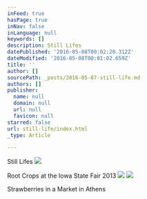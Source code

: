 ```yaml
---
inFeed: true
hasPage: true
inNav: false
inLanguage: null
keywords: []
description: Still Lifes
datePublished: '2016-05-08T00:02:20.312Z'
dateModified: '2016-05-08T00:01:02.659Z'
title: ''
author: []
sourcePath: _posts/2016-05-07-still-life.md
authors: []
publisher:
  name: null
  domain: null
  url: null
  favicon: null
starred: false
url: still-life/index.html
_type: Article

---
```

Still Lifes
![](https://s3-us-west-2.amazonaws.com/the-grid-img/p/6b283b6abd6958bd1c927f2361e6ac670fd917fb.jpg)

Root Crops at the Iowa State Fair 2013
![](https://the-grid-user-content.s3-us-west-2.amazonaws.com/d548b7be-bd8b-4c2d-a986-268d96e2b577.jpg)
![](https://the-grid-user-content.s3-us-west-2.amazonaws.com/bf520a72-a757-4427-8f49-d382b9d20872.jpg)

Strawberries in a Market in Athens